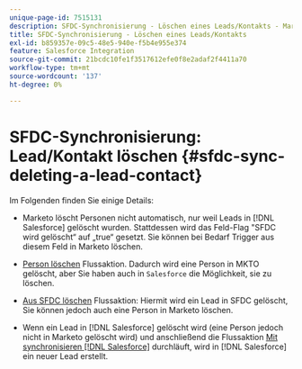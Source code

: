 ```yaml
---
unique-page-id: 7515131
description: SFDC-Synchronisierung - Löschen eines Leads/Kontakts - Marketo-Dokumente - Produktdokumentation
title: SFDC-Synchronisierung - Löschen eines Leads/Kontakts
exl-id: b859357e-09c5-48e5-940e-f5b4e955e374
feature: Salesforce Integration
source-git-commit: 21bcdc10fe1f3517612efe0f8e2adaf2f4411a70
workflow-type: tm+mt
source-wordcount: '137'
ht-degree: 0%

---
```


# SFDC-Synchronisierung: Lead/Kontakt löschen {#sfdc-sync-deleting-a-lead-contact}

Im Folgenden finden Sie einige Details:

* Marketo löscht Personen nicht automatisch, nur weil Leads in [!DNL Salesforce] gelöscht wurden. Stattdessen wird das Feld-Flag &quot;SFDC wird gelöscht“ auf „true“ gesetzt. Sie können bei Bedarf Trigger aus diesem Feld in Marketo löschen.
* [Person löschen](/help/marketo/product-docs/core-marketo-concepts/smart-campaigns/flow-actions/delete-person.md) Flussaktion. Dadurch wird eine Person in MKTO gelöscht, aber Sie haben auch in `Salesforce` die Möglichkeit, sie zu löschen.

* [Aus SFDC löschen](/help/marketo/product-docs/core-marketo-concepts/smart-campaigns/salesforce-flow-actions/delete-person-from-sfdc.md) Flussaktion: Hiermit wird ein Lead in SFDC gelöscht, Sie können jedoch auch eine Person in Marketo löschen.
* Wenn ein Lead in [!DNL Salesforce] gelöscht wird (eine Person jedoch nicht in Marketo gelöscht wird) und anschließend die Flussaktion [Mit synchronisieren [!DNL Salesforce]](/help/marketo/product-docs/core-marketo-concepts/smart-campaigns/salesforce-flow-actions/sync-person-to-sfdc.md) durchläuft, wird in [!DNL Salesforce] ein neuer Lead erstellt.
